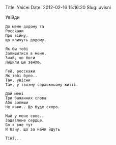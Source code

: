 Title: Увiснi
Date: 2012-02-16 15:16:20
Slug: uvisni


Увiйди

    До мене додому та
    Росскажи
    Про вiйну,
    що кличуть додому.
    
    Як бы тобi
    Залишитися в мене.
    Знай, що боги
    Лишили цю землю.
    
    Гей, росскажи
    Як тобi було..
    Там, увiсни
    Там, у твоэму справжньому життi.
    
    Дай менi
    Три бажанних слова
    Або залиши
    Не кажи.. Що буде скоро.
    
    Май у мене свое..
    Задавлене сердце.
    Бо я вже тут
    И бачу, що за нами йдуть
    
    Тiнi...
    


